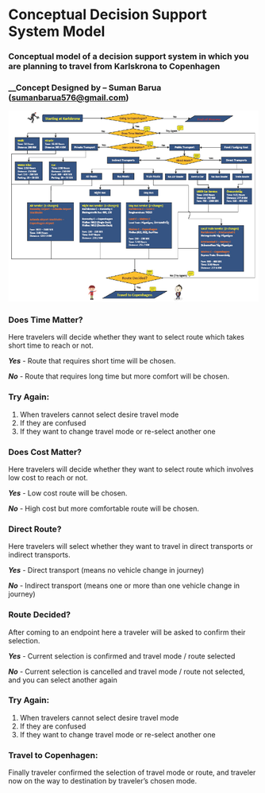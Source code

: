# Conceptual Decision Support System Model
### Conceptual model of a decision support system in which you are planning to travel from Karlskrona to Copenhagen
### __Concept Designed by – Suman Barua (sumanbarua576@gmail.com)


![Conceptual model of a decision support system in which you are planning to travel from Karlskrona to Copenhagen](https://github.com/xtremeonecoder/conceptual-dss-model/blob/master/Conceptual-DSS-System.jpg)


### Does Time Matter?
Here travelers will decide whether they want to select route which takes short time to reach or not.

__*Yes*__ - Route that requires short time will be chosen.

__*No*__ - Route that requires long time but more comfort will be chosen.

### Try Again:
1) When travelers cannot select desire travel mode
2) If they are confused
3) If they want to change travel mode or re-select another one

### Does Cost Matter?
Here travelers will decide whether they want to select route which involves low cost to reach or not.

__*Yes*__ - Low cost route will be chosen.

__*No*__ - High cost but more comfortable route will be chosen.

### Direct Route?
Here travelers will select whether they want to travel in direct transports or indirect transports.

__*Yes*__ - Direct transport (means no vehicle change in journey)

__*No*__ - Indirect transport (means one or more than one vehicle change in journey)

### Route Decided?
After coming to an endpoint here a traveler will be asked to confirm their selection.

__*Yes*__ - Current selection is confirmed and travel mode / route selected

__*No*__ - Current selection is cancelled and travel mode / route not selected, and you can select another again

### Try Again:
1) When travelers cannot select desire travel mode
2) If they are confused
3) If they want to change travel mode or re-select another one

### Travel to Copenhagen:
Finally traveler confirmed the selection of travel mode or route, and traveler now on the way to destination by traveler’s chosen mode.


